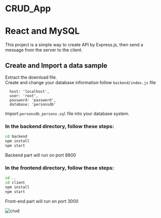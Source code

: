 # CRUD_App

# React and MySQL
This project is a simple way to create API by Express.js, then send a message from the server to the client.<br>

## Create and Import a data sample
Extract the download file.<br>
Create and change your database information follow `backend/index.js` file
```
  host: 'localhost',
  user: 'root',
  password: 'password',
  database: 'personsdb'
```

Import `personsdb_persons.sql` file into your database system.

### In the backend directory, follow these steps:
```sh
cd backend
npm install
npm start
```
Backend part will run on port 8800

### In the frontend directory, follow these steps:

```sh
cd ..
cd client
npm install
npm start
```

Front-end part will run on port 3000

![crud](https://user-images.githubusercontent.com/84780001/216781258-23b57103-635b-423f-9b0d-0e606c174711.gif)



